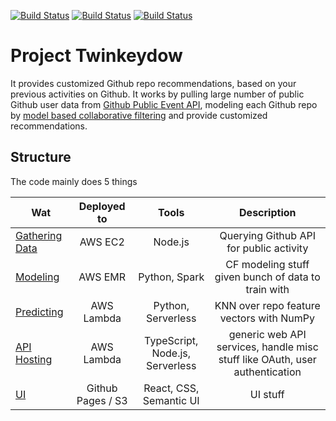 [![Build Status](https://img.shields.io/circleci/project/gh/max0ne/twinkeydow/master.svg
)](https://circleci.com/gh/max0ne/twinkeydow/tree/master)
[![Build Status](https://img.shields.io/circleci/project/gh/max0ne/twinkeydow/dev.svg
)](https://circleci.com/gh/max0ne/twinkeydow/tree/dev)
[![Build Status](https://img.shields.io/circleci/project/gh/max0ne/twinkeydow.svg
)](https://circleci.com/gh/max0ne/twinkeydow)

# Project Twinkeydow

It provides customized Github repo recommendations, based on your previous activities on Github. It works by pulling large number of public Github user data from [Github Public Event API](https://developer.github.com/v3/activity/events/), modeling each Github repo by [model based collaborative filtering](https://en.wikipedia.org/wiki/Collaborative_filtering#Model-based) and provide customized recommendations.

## Structure

The code mainly does 5 things

| Wat | Deployed to | Tools | Description |
| ------------- |:-:|:-----:|:-:|
| [Gathering Data](./github_repo_puller) | AWS EC2 | Node.js | Querying Github API for public activity |
| [Modeling](./als_thing/compute_feature_vector.ipynb) | AWS EMR | Python, Spark | CF modeling stuff given bunch of data to train with |
| [Predicting](./api/sim_repo) | AWS Lambda | Python, Serverless | KNN over repo feature vectors with NumPy |
| [API Hosting](./api/node) | AWS Lambda | TypeScript, Node.js, Serverless | generic web API services, handle misc stuff like OAuth, user authentication |
| [UI](./front) | Github Pages / S3 | React, CSS, Semantic UI | UI stuff |
